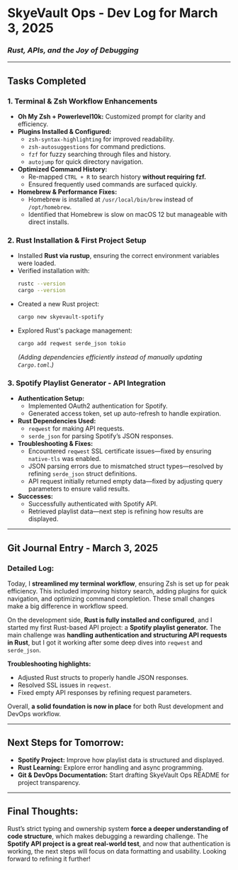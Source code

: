 # **SkyeVault Ops - Dev Log for March 3, 2025**  
### *Rust, APIs, and the Joy of Debugging*  

---

## **Tasks Completed**  

### **1. Terminal & Zsh Workflow Enhancements**  
- **Oh My Zsh + Powerlevel10k:** Customized prompt for clarity and efficiency.  
- **Plugins Installed & Configured:**  
  - `zsh-syntax-highlighting` for improved readability.  
  - `zsh-autosuggestions` for command predictions.  
  - `fzf` for fuzzy searching through files and history.  
  - `autojump` for quick directory navigation.  
- **Optimized Command History:**  
  - Re-mapped `CTRL + R` to search history **without requiring fzf.**  
  - Ensured frequently used commands are surfaced quickly.  
- **Homebrew & Performance Fixes:**  
  - Homebrew is installed at `/usr/local/bin/brew` instead of `/opt/homebrew`.  
  - Identified that Homebrew is slow on macOS 12 but manageable with direct installs.  

### **2. Rust Installation & First Project Setup**  
- Installed **Rust via rustup**, ensuring the correct environment variables were loaded.  
- Verified installation with:  
  ```sh
  rustc --version  
  cargo --version  
  ```
- Created a new Rust project:  
  ```sh
  cargo new skyevault-spotify
  ```
- Explored Rust's package management:  
  ```sh
  cargo add reqwest serde_json tokio
  ```
  *(Adding dependencies efficiently instead of manually updating `Cargo.toml`.)*  

### **3. Spotify Playlist Generator - API Integration**  
- **Authentication Setup:**  
  - Implemented OAuth2 authentication for Spotify.  
  - Generated access token, set up auto-refresh to handle expiration.  
- **Rust Dependencies Used:**  
  - `reqwest` for making API requests.  
  - `serde_json` for parsing Spotify’s JSON responses.  
- **Troubleshooting & Fixes:**  
  - Encountered `reqwest` SSL certificate issues—fixed by ensuring `native-tls` was enabled.  
  - JSON parsing errors due to mismatched struct types—resolved by refining `serde_json` struct definitions.  
  - API request initially returned empty data—fixed by adjusting query parameters to ensure valid results.  
- **Successes:**  
  - Successfully authenticated with Spotify API.  
  - Retrieved playlist data—next step is refining how results are displayed.  

---

## **Git Journal Entry - March 3, 2025**  

### **Detailed Log:**  
Today, I **streamlined my terminal workflow**, ensuring Zsh is set up for peak efficiency. This included improving history search, adding plugins for quick navigation, and optimizing command completion. These small changes make a big difference in workflow speed.  

On the development side, **Rust is fully installed and configured**, and I started my first Rust-based API project: a **Spotify playlist generator.** The main challenge was **handling authentication and structuring API requests in Rust**, but I got it working after some deep dives into `reqwest` and `serde_json`.  

**Troubleshooting highlights:**  
- Adjusted Rust structs to properly handle JSON responses.  
- Resolved SSL issues in `reqwest`.  
- Fixed empty API responses by refining request parameters.  

Overall, **a solid foundation is now in place** for both Rust development and DevOps workflow.  

---

## **Next Steps for Tomorrow:**  
- **Spotify Project:** Improve how playlist data is structured and displayed.  
- **Rust Learning:** Explore error handling and async programming.  
- **Git & DevOps Documentation:** Start drafting SkyeVault Ops README for project transparency.  

---

## **Final Thoughts:**  
Rust’s strict typing and ownership system **force a deeper understanding of code structure**, which makes debugging a rewarding challenge. The **Spotify API project is a great real-world test**, and now that authentication is working, the next steps will focus on data formatting and usability. Looking forward to refining it further!  